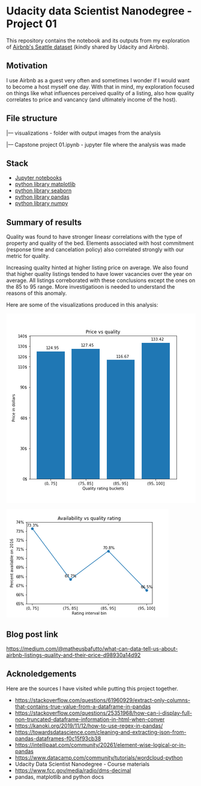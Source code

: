 # Udacity data Scientist Nanodegree - Project 01

This repository contains the notebook and its outputs from my exploration of [Airbnb's Seattle dataset](https://www.kaggle.com/datasets/airbnb/seattle) (kindly shared by Udacity and Airbnb).

 ## Motivation

I use Airbnb as a guest very often and sometimes I wonder if I would want to become a host myself one day. With that in mind, my exploration focused on things like what influences perceived quality of a listing, also how quality correlates to price and vancancy (and ultimately income of the host).

## File structure

|–– visualizations - folder with output images from the analysis

|–– Capstone project 01.ipynb - jupyter file where the analysis was made

## Stack

- [Jupyter notebooks](https://jupyter.org/)
- [python library matplotlib](https://matplotlib.org/)
- [python library seaborn](https://seaborn.pydata.org/)
- [python library pandas](https://pandas.pydata.org/)
- [python library numpy](https://numpy.org/)

## Summary of results

Quality was found to have stronger lineasr correlations with the type of property and quality of the bed. Elements associated with host commitment (response time and cancelation policy) also correlated strongly with our metric for quality.

Increasing quality hinted at higher listing price on average. We also found that higher quality listings tended to have lower vacancies over the year on average. All listings correborated with these conclusions except the ones on the 85 to 95 range. More investigatioon is needed to understand the reasons of this anomaly.

Here are some of the visualizations produced in this analysis:

![average price by rating bin](./visualizations/avgprice_by_ratingbin.png)

![vacancy_by_rating_bin](./visualizations/vacancy_by_ratingbin.png)

## Blog post link

https://medium.com/@matheusbafutto/what-can-data-tell-us-about-airbnb-listings-quality-and-their-price-d98930a14d92

## Acknoledgements

Here are the sources I have visited while putting this project together.

- https://stackoverflow.com/questions/61960929/extract-only-columns-that-contains-true-value-from-a-dataframe-in-pandas
- https://stackoverflow.com/questions/25351968/how-can-i-display-full-non-truncated-dataframe-information-in-html-when-conver
- https://kanoki.org/2019/11/12/how-to-use-regex-in-pandas/
- https://towardsdatascience.com/cleaning-and-extracting-json-from-pandas-dataframes-f0c15f93cb38
- https://intellipaat.com/community/20261/element-wise-logical-or-in-pandas
- https://www.datacamp.com/community/tutorials/wordcloud-python
- Udacity Data Scientist Nanodegree - Course materials
- https://www.fcc.gov/media/radio/dms-decimal
- pandas, matplotlib and python docs
